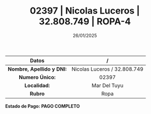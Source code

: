 ﻿---
title: 02397 | Nicolas Luceros | 32.808.749 | ROPA-4
date: 26/01/2025
draft: false
tags: ['mar-del-tuyu', 'titular', 'ropa']
---

|          **Datos**          |  /  |
|:---------------------------:|:---:|
| **Nombre, Apellido y DNI:** | Nicolas Luceros / 32.808.749 |
|      **Numero Único:**      | 02397 |
|        **Localidad:**       | Mar Del Tuyu |
|          **Rubro**          | Ropa |

**Estado de Pago:** **PAGO COMPLETO**
